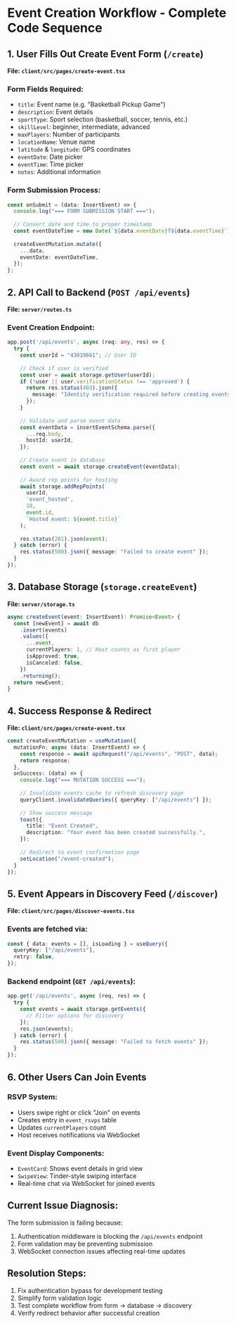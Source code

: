 # Event Creation Workflow - Complete Code Sequence

## 1. User Fills Out Create Event Form (`/create`)

**File: `client/src/pages/create-event.tsx`**

### Form Fields Required:
- `title`: Event name (e.g. "Basketball Pickup Game")
- `description`: Event details 
- `sportType`: Sport selection (basketball, soccer, tennis, etc.)
- `skillLevel`: beginner, intermediate, advanced
- `maxPlayers`: Number of participants
- `locationName`: Venue name
- `latitude` & `longitude`: GPS coordinates
- `eventDate`: Date picker
- `eventTime`: Time picker
- `notes`: Additional information

### Form Submission Process:
```typescript
const onSubmit = (data: InsertEvent) => {
  console.log("=== FORM SUBMISSION START ===");
  
  // Convert date and time to proper timestamp
  const eventDateTime = new Date(`${data.eventDate}T${data.eventTime}`);
  
  createEventMutation.mutate({
    ...data,
    eventDate: eventDateTime,
  });
};
```

## 2. API Call to Backend (`POST /api/events`)

**File: `server/routes.ts`**

### Event Creation Endpoint:
```typescript
app.post('/api/events', async (req: any, res) => {
  try {
    const userId = "43019661"; // User ID
    
    // Check if user is verified
    const user = await storage.getUser(userId);
    if (!user || user.verificationStatus !== 'approved') {
      return res.status(403).json({ 
        message: "Identity verification required before creating events." 
      });
    }
    
    // Validate and parse event data
    const eventData = insertEventSchema.parse({
      ...req.body,
      hostId: userId,
    });
    
    // Create event in database
    const event = await storage.createEvent(eventData);
    
    // Award rep points for hosting
    await storage.addRepPoints(
      userId,
      'event_hosted',
      10,
      event.id,
      `Hosted event: ${event.title}`
    );
    
    res.status(201).json(event);
  } catch (error) {
    res.status(500).json({ message: "Failed to create event" });
  }
});
```

## 3. Database Storage (`storage.createEvent`)

**File: `server/storage.ts`**

```typescript
async createEvent(event: InsertEvent): Promise<Event> {
  const [newEvent] = await db
    .insert(events)
    .values({
      ...event,
      currentPlayers: 1, // Host counts as first player
      isApproved: true,
      isCanceled: false,
    })
    .returning();
  return newEvent;
}
```

## 4. Success Response & Redirect

**File: `client/src/pages/create-event.tsx`**

```typescript
const createEventMutation = useMutation({
  mutationFn: async (data: InsertEvent) => {
    const response = await apiRequest("/api/events", "POST", data);
    return response;
  },
  onSuccess: (data) => {
    console.log("=== MUTATION SUCCESS ===");
    
    // Invalidate events cache to refresh discovery page
    queryClient.invalidateQueries({ queryKey: ["/api/events"] });
    
    // Show success message
    toast({
      title: "Event Created",
      description: "Your event has been created successfully.",
    });
    
    // Redirect to event confirmation page
    setLocation("/event-created");
  }
});
```

## 5. Event Appears in Discovery Feed (`/discover`)

**File: `client/src/pages/discover-events.tsx`**

### Events are fetched via:
```typescript
const { data: events = [], isLoading } = useQuery({
  queryKey: ["/api/events"],
  retry: false,
});
```

### Backend endpoint (`GET /api/events`):
```typescript
app.get('/api/events', async (req, res) => {
  try {
    const events = await storage.getEvents({
      // Filter options for discovery
    });
    res.json(events);
  } catch (error) {
    res.status(500).json({ message: "Failed to fetch events" });
  }
});
```

## 6. Other Users Can Join Events

### RSVP System:
- Users swipe right or click "Join" on events
- Creates entry in `event_rsvps` table
- Updates `currentPlayers` count
- Host receives notifications via WebSocket

### Event Display Components:
- `EventCard`: Shows event details in grid view
- `SwipeView`: Tinder-style swiping interface
- Real-time chat via WebSocket for joined events

## Current Issue Diagnosis:

The form submission is failing because:
1. Authentication middleware is blocking the `/api/events` endpoint
2. Form validation may be preventing submission
3. WebSocket connection issues affecting real-time updates

## Resolution Steps:
1. Fix authentication bypass for development testing
2. Simplify form validation logic
3. Test complete workflow from form → database → discovery
4. Verify redirect behavior after successful creation